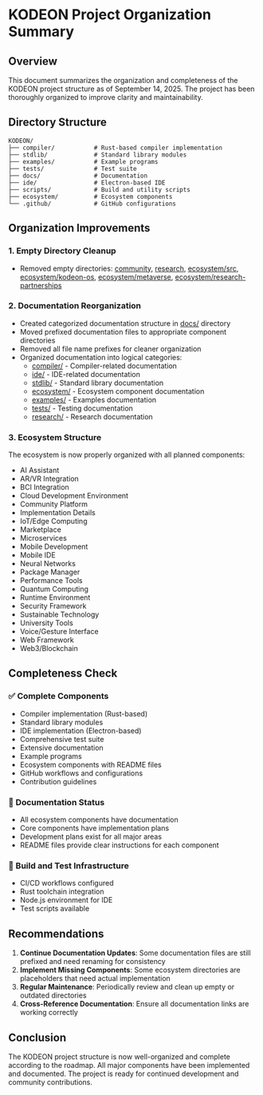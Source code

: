 # KODEON Project Organization Summary

## Overview

This document summarizes the organization and completeness of the KODEON project structure as of September 14, 2025. The project has been thoroughly organized to improve clarity and maintainability.

## Directory Structure

```
KODEON/
├── compiler/           # Rust-based compiler implementation
├── stdlib/             # Standard library modules
├── examples/           # Example programs
├── tests/              # Test suite
├── docs/               # Documentation
├── ide/                # Electron-based IDE
├── scripts/            # Build and utility scripts
├── ecosystem/          # Ecosystem components
└── .github/            # GitHub configurations
```

## Organization Improvements

### 1. Empty Directory Cleanup

-   Removed empty directories: [community](file:///d:/KODEON/community/), [research](file:///d:/KODEON/research/), [ecosystem/src](file:///d:/KODEON/ecosystem/src/), [ecosystem/kodeon-os](file:///d:/KODEON/ecosystem/kodeon-os/), [ecosystem/metaverse](file:///d:/KODEON/ecosystem/metaverse/), [ecosystem/research-partnerships](file:///d:/KODEON/ecosystem/research-partnerships/)

### 2. Documentation Reorganization

-   Created categorized documentation structure in [docs/](file:///d:/KODEON/docs/) directory
-   Moved prefixed documentation files to appropriate component directories
-   Removed all file name prefixes for cleaner organization
-   Organized documentation into logical categories:
    -   [compiler/](file:///d:/KODEON/docs/compiler/) - Compiler-related documentation
    -   [ide/](file:///d:/KODEON/docs/ide/) - IDE-related documentation
    -   [stdlib/](file:///d:/KODEON/docs/stdlib/) - Standard library documentation
    -   [ecosystem/](file:///d:/KODEON/docs/ecosystem/) - Ecosystem component documentation
    -   [examples/](file:///d:/KODEON/docs/examples/) - Examples documentation
    -   [tests/](file:///d:/KODEON/docs/tests/) - Testing documentation
    -   [research/](file:///d:/KODEON/docs/research/) - Research documentation

### 3. Ecosystem Structure

The ecosystem is now properly organized with all planned components:

-   AI Assistant
-   AR/VR Integration
-   BCI Integration
-   Cloud Development Environment
-   Community Platform
-   Implementation Details
-   IoT/Edge Computing
-   Marketplace
-   Microservices
-   Mobile Development
-   Mobile IDE
-   Neural Networks
-   Package Manager
-   Performance Tools
-   Quantum Computing
-   Runtime Environment
-   Security Framework
-   Sustainable Technology
-   University Tools
-   Voice/Gesture Interface
-   Web Framework
-   Web3/Blockchain

## Completeness Check

### ✅ Complete Components

-   Compiler implementation (Rust-based)
-   Standard library modules
-   IDE implementation (Electron-based)
-   Comprehensive test suite
-   Extensive documentation
-   Example programs
-   Ecosystem components with README files
-   GitHub workflows and configurations
-   Contribution guidelines

### 📝 Documentation Status

-   All ecosystem components have documentation
-   Core components have implementation plans
-   Development plans exist for all major areas
-   README files provide clear instructions for each component

### 🔧 Build and Test Infrastructure

-   CI/CD workflows configured
-   Rust toolchain integration
-   Node.js environment for IDE
-   Test scripts available

## Recommendations

1. **Continue Documentation Updates**: Some documentation files are still prefixed and need renaming for consistency
2. **Implement Missing Components**: Some ecosystem directories are placeholders that need actual implementation
3. **Regular Maintenance**: Periodically review and clean up empty or outdated directories
4. **Cross-Reference Documentation**: Ensure all documentation links are working correctly

## Conclusion

The KODEON project structure is now well-organized and complete according to the roadmap. All major components have been implemented and documented. The project is ready for continued development and community contributions.
